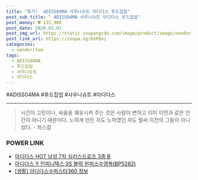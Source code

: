 ```yaml
--- 
title: "특가!  ADISS04MA 사우나슈트 아디다스 후드집업" 
post_sub_title: " ADISS04MA 사우나슈트 아디다스 후드집업" 
post_money: ₩ 133,980 
post_date: 2020.02.01 
post_img_url: https://static.coupangcdn.com/image/product/image/vendoritem/2018/12/19/4125536685/46c1eabc-4e68-4edf-b243-82921fb90068.jpg 
post_link_url: https://coupa.ng/bnPQxi 
categories: 
  - vendoritem 
tags: 
  - ADISS04MA 
  - 후드집업 
  - 사우나슈트 
  - 아디다스 
--- 
```

  #ADISS04MA #후드집업 #사우나슈트 #아디다스 
<hr> 

> 시간이 고민이나, 싸움을 쾌유시켜 주는 것은 사람이 변하고 이미 이전과 같은 인간이 아니기 때문이다. 노하게 만든 자도 노하였던 자도 벌써 이전의 그들이 아니었다. - 파스칼 


### POWER LINK

* <a href="https://blog.naver.com/sakai111/221783086300" target="_blank">아디다스 HOT 남성 7차 심리스드로즈 3종 B</a>
* <a href="https://blog.naver.com/santokki14/221784260550" target="_blank">아디다스 Y 인피니텍스 3S 블럭 원피스수영복(BP5282)</a>
* <a href="https://blog.naver.com/sakai111/221769719920" target="_blank"> [생활] 아디다스수퍼스타360 정보 </a>

